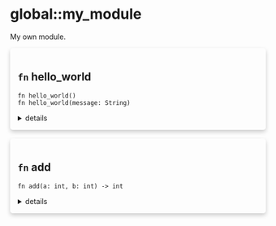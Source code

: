 # global::my_module

My own module.


<div markdown="span" style='box-shadow: 0 4px 8px 0 rgba(0,0,0,0.2); padding: 15px; border-radius: 5px;'>

<h2 class="func-name"> <code>fn</code> hello_world </h2>

```rust,ignore
fn hello_world()
fn hello_world(message: String)
```

<details>
<summary markdown="span"> details </summary>

<div class="tab">
<button class="tablinks" onclick="openTab(event, 'hello_world-description')">description</button>
                    
<button class="tablinks" onclick="openTab(event, 'hello_world-Args')">Args</button>
                        <div id="hello_world-description" class="tabcontent">A function that prints to stdout.</div><div id="hello_world-Args" class="tabcontent">* message - append a message to the greeting. (optional)
</details>

</div>
</br>

<div markdown="span" style='box-shadow: 0 4px 8px 0 rgba(0,0,0,0.2); padding: 15px; border-radius: 5px;'>

<h2 class="func-name"> <code>fn</code> add </h2>

```rust,ignore
fn add(a: int, b: int) -> int
```

<details>
<summary markdown="span"> details </summary>

<div class="tab">
<button class="tablinks" onclick="openTab(event, 'add-description')">description</button>
                    <div id="add-description" class="tabcontent">A function that adds two integers together.
</details>

</div>
</br>
